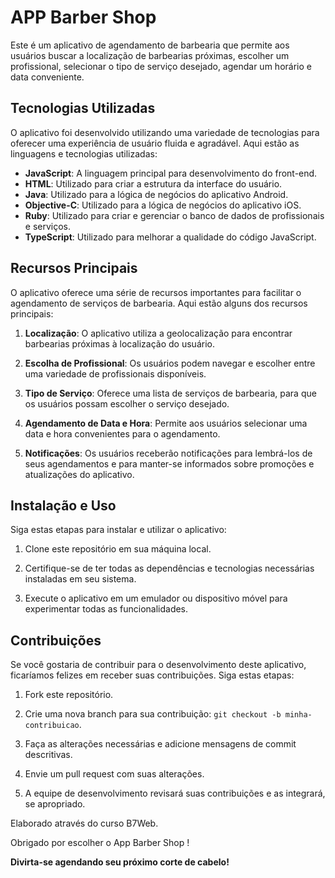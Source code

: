 # APP Barber Shop 

Este é um aplicativo de agendamento de barbearia que permite aos usuários buscar a localização de barbearias próximas, escolher um profissional, selecionar o tipo de serviço desejado, agendar um horário e data conveniente.



## Tecnologias Utilizadas

O aplicativo foi desenvolvido utilizando uma variedade de tecnologias para oferecer uma experiência de usuário fluida e agradável. Aqui estão as linguagens e tecnologias utilizadas:

- **JavaScript**: A linguagem principal para desenvolvimento do front-end.
- **HTML**: Utilizado para criar a estrutura da interface do usuário.
- **Java**: Utilizado para a lógica de negócios do aplicativo Android.
- **Objective-C**: Utilizado para a lógica de negócios do aplicativo iOS.
- **Ruby**: Utilizado para criar e gerenciar o banco de dados de profissionais e serviços.
- **TypeScript**: Utilizado para melhorar a qualidade do código JavaScript.

## Recursos Principais

O aplicativo oferece uma série de recursos importantes para facilitar o agendamento de serviços de barbearia. Aqui estão alguns dos recursos principais:

1. **Localização**: O aplicativo utiliza a geolocalização para encontrar barbearias próximas à localização do usuário.

2. **Escolha de Profissional**: Os usuários podem navegar e escolher entre uma variedade de profissionais disponíveis.

3. **Tipo de Serviço**: Oferece uma lista de serviços de barbearia, para que os usuários possam escolher o serviço desejado.

4. **Agendamento de Data e Hora**: Permite aos usuários selecionar uma data e hora convenientes para o agendamento.

5. **Notificações**: Os usuários receberão notificações para lembrá-los de seus agendamentos e para manter-se informados sobre promoções e atualizações do aplicativo.

## Instalação e Uso

Siga estas etapas para instalar e utilizar o aplicativo:

1. Clone este repositório em sua máquina local.

2. Certifique-se de ter todas as dependências e tecnologias necessárias instaladas em seu sistema.

3. Execute o aplicativo em um emulador ou dispositivo móvel para experimentar todas as funcionalidades.



## Contribuições

Se você gostaria de contribuir para o desenvolvimento deste aplicativo, ficaríamos felizes em receber suas contribuições. Siga estas etapas:

1. Fork este repositório.

2. Crie uma nova branch para sua contribuição: `git checkout -b minha-contribuicao`.

3. Faça as alterações necessárias e adicione mensagens de commit descritivas.

4. Envie um pull request com suas alterações.

5. A equipe de desenvolvimento revisará suas contribuições e as integrará, se apropriado.

Elaborado através do curso B7Web.

Obrigado por escolher o App Barber Shop !

**Divirta-se agendando seu próximo corte de cabelo!**

